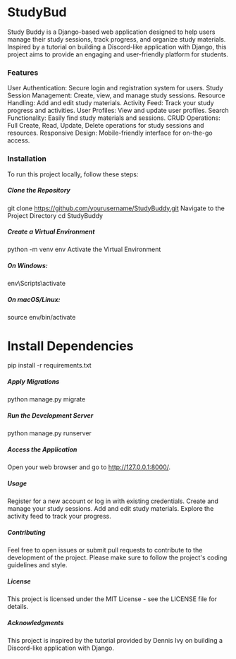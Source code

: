 # StudyBud
Study Buddy is a Django-based web application designed to help users manage their study sessions, track progress, and organize study materials. Inspired by a tutorial on building a Discord-like application with Django, this project aims to provide an engaging and user-friendly platform for students.


### Features
User Authentication: Secure login and registration system for users.
Study Session Management: Create, view, and manage study sessions.
Resource Handling: Add and edit study materials.
Activity Feed: Track your study progress and activities.
User Profiles: View and update user profiles.
Search Functionality: Easily find study materials and sessions.
CRUD Operations: Full Create, Read, Update, Delete operations for study sessions and resources.
Responsive Design: Mobile-friendly interface for on-the-go access.
### Installation
To run this project locally, follow these steps:


#####  Clone the Repository
git clone https://github.com/yourusername/StudyBuddy.git
Navigate to the Project Directory
cd StudyBuddy

##### Create a Virtual Environment
python -m venv env
Activate the Virtual Environment


##### On Windows:
env\Scripts\activate


#####  On macOS/Linux:
source env/bin/activate

# Install Dependencies
pip install -r requirements.txt


#####  Apply Migrations
python manage.py migrate


#####  Run the Development Server
python manage.py runserver


#####  Access the Application
Open your web browser and go to http://127.0.0.1:8000/.


#####  Usage
Register for a new account or log in with existing credentials.
Create and manage your study sessions.
Add and edit study materials.
Explore the activity feed to track your progress.


#####  Contributing
Feel free to open issues or submit pull requests to contribute to the development of the project. Please make sure to follow the project's coding guidelines and style.


#####  License
This project is licensed under the MIT License - see the LICENSE file for details.


#####  Acknowledgments
This project is inspired by the tutorial provided by Dennis Ivy on building a Discord-like application with Django.
